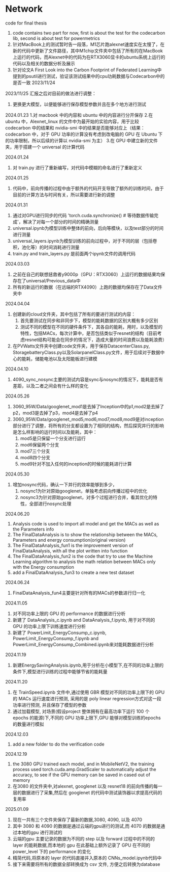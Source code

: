 # Network
 code for final thesis

1. code contains two part for now, first is about the test for the codecarbon lib, second is about test for powermetrics
2. 针对MacBook上的测试暂时告一段落，M1芯片跑alexnet速度实在太慢了，在新的代码中更新了文件路径，其中M1chip文件夹中包括了所有的在MacBook上运行的代码，而Alexnet中的代码为在RTX3060显卡的ubuntu系统上运行的代码以及相关的数据分析及展示
3. 针对论文A First Look into the Carbon Footprint of Federated Learning中提到的psutil进行测试，验证该测试结果中的cpu功耗数据与Codecarbon中的是否一致 2023/11/24

2023/11/25
汇报之后对目前的做法进行调整：
1. 更换更大模型，以便能够进行保存模型参数并且在多个地方进行测试

2024.01.23
1.对 macbook 中的内容和 ubuntu 中的内容进行分开保存
2.在 ubuntu 中，Alexnet_linux 的文件中为最开始的实验内容，用于比较 codecarbon 中的结果和 nvidia-smi 中的结果是否能够对应上（结果：codecarbon 中，对于 GPU 功率的计算没有考虑到改电脑的 GPU 在 Ubuntu 下的功率限制，所以后续的计算以 nvidia-smi 为主）
3.在 GPU 中建立新的文件夹，用于搭建一个 universal 的计算代码

2024.01.24
1. 对 train.py 进行了重新编写，对代码中模糊的命名进行了重新定义

2024.01.25
1. 代码中，前向传播的过程中由于额外的代码开支导致了额外的训练时间，由于目前的计算方法与时间有关，所以需要进行新的调整

2024.01.31
1. 通过对GPU进行同步的代码 'torch.cuda.synchronize()  # 等待数据传输完成'，解决了对每一个部分的时间的精确测量
2. universal.ipynb为模型训练中整体的前向，后向等模块，以及test部分的时间进行测量
3. universal_layers.ipynb为模型训练的前向过程中，对于不同的层（包括卷积，池化等）的时间消耗进行测量
4. train.py and train_layers.py 是前面两个ipynb文件的调用代码

2024.03.03
1. 之前在自己的联想拯救者y9000p（GPU：RTX3060）上运行的数据结果均保存在了universal/Previous_data中
2. 所有的新运行的数据（在远端的RTX4090）上跑的数据均保存在了Data文件夹中

2024.04.04
1. 创建新的cloud文件夹，其中包括了所有的要进行测试的内容：
    1. 首先要测试在同步和非同步下，模型的能耗数据的区别大概有多少区别
    2. 测试不同的模型在不同的硬件条件下，其各自的能耗，用时，以及模型的特性，包括MACs，每次计算中，是否包括类似于resnet的结构（目前考虑resnet结构可能会在同步的情况下，造成大量的时间浪费以及能耗浪费）
2. 在PVWatts文件夹中创建code文件夹，用于保存DatacenterClass.py, StoragebatteryClass.py以及SolarpanelClass.py文件，用于后续对于数据中心的能耗，储能电池以及太阳能板进行建模

2024.04.10
1. 4090_sync_nosync主要的测试内容是sync与nosync的情况下，能耗是否有差距，以及二者之间会有什么样的变化

2024.05.26
1. 3060_95W/Data/googlenet_mod1是去掉了Inception中的p1,mod2是去掉了p2，mod3是去掉了p3，mod4是去掉了p4
2. 3060_95W/Data/googlenet_mod5,mod6,mod7,mod8,mod9是对inception部分进行了调整，将所有的分支都设置为了相同的结构，然后探究并行的影响是怎么样影响的运行时间以及能耗，其中：
    1) mod5是只保留一个分支进行运行
    2) mod6保留两个分支
    3) mod7三个分支 
    4) mod8四个分支
    5) mod9针对不加入任何的inception的时候的能耗进行计算

2024.05.30
1. 增加nosync代码，确认一下并行的效率能够到多少，
    1) nosync1为针对原始googlenet，单独考虑前向传播过程中的优化
    3) nosync3为针对原始googlenet，对多个过程进行合并，看其优化的特性，全部进行nosync处理

2024.06.20
1. Analysis code is used to import all model and get the MACs as well as the Parameters info
2. The FinalDataAnalysis is to show the relationship between the MACs, Parameters and energy consumption(original version)
3. The FinalDataAnalysis_fun1 is the improvement version of FinalDataAnalysis, with all the plot written into function
4. The FinalDataAnalysis_fun2 is the code that try to use the Machine Learning algorithm to analysis the math relation between MACs only with the Energy consumption
5. add a FinalDataAnalysis_fun3 to create a new test dataset

2024.06.24
1. FinalDataAnalysis_fun4主要是针对所有的MACs的参数进行归一化

2024.11.05
1. 对不同功率上限的 GPU 的 performance 的数据进行分析
2. 新建了 DataAnalysis_c.ipynb and DataAnalysis_f.ipynb, 用于对不同的 GPU 的功率上限下训练速度进行分析
3. 新建了 PowerLimit_EnergyConsump_c.ipynb, PowerLimit_EnergyConsump_f.ipynb and PowerLimit_EnergyConsump_Combined.ipynb来对能耗数据进行分析

2024.11.19
1. 新建EnergySavingAnalysis.ipynb,用于分析在小模型下,在不同的功率上限的条件下,模型进行训练的过程中能够节省的能耗量

2024.11.20
1. 在 TrainSpeed.ipynb 文件中,通过使用 GBR 模型对不同的功率上限下的 GPU 的 MACs 运行速度进行预测, 采用的是 poly linear regression方式对这一段功率进行预测, 并且保存了模型的参数
2. 通过加载模型, 对场景(假设project 整体拥有在最高功率下运行 100 个 epochs 的能源)下,不同的 GPU 功率上限下,GPU 能够对模型训练的epochs 的数量进行模拟

2024.12.03
1. add a new folder to do the verification code

2024.12.19
1. the 3080 GPU trained each model, and in MobileNetV2, the training process used torch.cuda.amp.GradScaler to automatically adjust the accuracy, to see if the GPU memory can be saved in cased out of memory
2. 在3080 的文件夹中,对alexnet, googlenet 以及 resnet18 的前向传播的每一层的数据进行了采集,然后在 googlenet 的代码中测试装饰器以求提高代码的复用率

2025.01.09
1. 现在一共有三个文件夹保存了最新的数据,3080, 4090, 以及 4070
2. 其中 3080 和 4090 的数据是通过云端的gpu进行的测试,而 4070 的数据是通过本地的gpu 进行测试的
3. 云端的gpu 主要记录的数据为不同的 step 以及 forward 过程中的不同的 layer 的能耗数据,而本地的 gpu 在此基础上额外记录了 GPU 在不同的 power_level 下的 performance 的变化
4. 精简代码,将原本的 layer 的代码直接并入原本的 CNNs_model.ipynb代码中
5. 接下来需要将所有的数据全部转换成为 csv 文件, 方便之后转换为database
